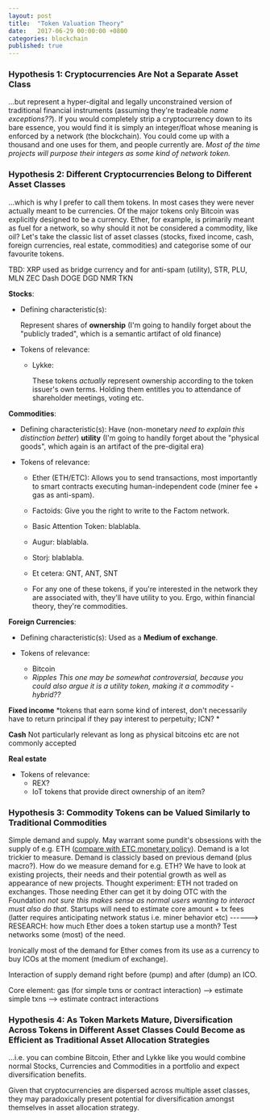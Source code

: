 ```yaml
---
layout: post
title:  "Token Valuation Theory"
date:   2017-06-29 00:00:00 +0800
categories: blockchain
published: true
---
```


### Hypothesis 1: Cryptocurrencies Are Not a Separate Asset Class
...but represent a hyper-digital and legally unconstrained version of traditional financial instruments (assuming they're tradeable *name exceptions??*). If you would completely strip a cryptocurrency down to its bare essence, you would find it is simply an integer/float whose meaning is enforced by a network (the blockchain). You could come up with a thousand and one uses for them, and people currently are. *Most of the time projects will purpose their integers as some kind of network token.*

### Hypothesis 2: Different Cryptocurrencies Belong to Different Asset Classes
...which is why I prefer to call them tokens. In most cases they were never actually meant to be currencies. Of the major tokens only Bitcoin was explicitly designed to be a currency. Ether, for example, is primarily meant as fuel for a network, so why should it not be considered a commodity, like oil? Let's take the classic list of asset classes (stocks, fixed income, cash, foreign currencies, real estate, commodities) and categorise some of our favourite tokens.

TBD:
XRP used as bridge currency and for anti-spam (utility),
STR,
PLU,
MLN
ZEC
Dash
DOGE
DGD
NMR
TKN

**Stocks**:
* Defining characteristic(s):

  Represent shares of __ownership__ (I'm going to handily forget about the "publicly traded", which is a semantic artifact of old finance)

* Tokens of relevance:
  * Lykke:

    These tokens *actually* represent ownership according to the token issuer's own terms. Holding them entitles you to attendance of shareholder meetings, voting etc.

**Commodities**:
* Defining characteristic(s):
  Have (non-monetary *need to explain this distinction better*) __utility__ (I'm going to handily forget about the "physical goods", which again is an artifact of the pre-digital era)

* Tokens of relevance:
  * Ether (ETH/ETC):
    Allows you to send transactions, most importantly to smart contracts executing human-independent code (miner fee + gas as anti-spam).

  * Factoids:
    Give you the right to write to the Factom network.

  * Basic Attention Token:
    blablabla.

  * Augur:
    blablabla.

  * Storj:
    blablabla.

  * Et cetera: GNT, ANT, SNT


  * For any one of these tokens, if you're interested in the network they are associated with, they'll have utility to you. Ergo, within financial theory, they're commodities.

**Foreign Currencies**:
* Defining characteristic(s):
  Used as a __Medium of exchange__.

* Tokens of relevance:
  * Bitcoin
  * *Ripples
    This one may be somewhat controversial, because you could also argue it is a utility token, making it a commodity - hybrid??*

**Fixed income**
*tokens that earn some kind of interest, don't necessarily have to return principal if they pay interest to perpetuity; ICN? *

**Cash**
Not particularly relevant as long as physical bitcoins etc are not commonly accepted

**Real estate**
* Tokens of relevance:
  * REX?
  * IoT tokens that provide direct ownership of an item?

### Hypothesis 3: Commodity Tokens can be Valued Similarly to Traditional Commodities
Simple demand and supply. May warrant some pundit's obsessions with the supply of e.g. ETH ([compare with ETC monetary policy][ETCstatement]). Demand is a lot trickier to measure. Demand is classicly based on previous demand (plus macro?). How do we measure demand for e.g. ETH? We have to look at existing projects, their needs and their potential growth as well as appearance of new projects. Thought experiment: ETH not traded on exchanges. Those needing Ether can get it by doing OTC with the Foundation *not sure this makes sense as normal users wanting to interact must also do that*. Startups will need to estimate core amount + tx fees (latter requires anticipating network status i.e. miner behavior etc) ------> RESEARCH: how much Ether does a token startup use a month? Test networks some (most) of the need.

Ironically most of the demand for Ether comes from its use as a currency to buy ICOs at the moment (medium of exchange).

Interaction of supply demand right before (pump) and after (dump) an ICO.

Core element: gas (for simple txns or contract interaction)
--> estimate simple txns
--> estimate contract interactions

### Hypothesis 4: As Token Markets Mature, Diversification Across Tokens in Different Asset Classes Could Become as Efficient as Traditional Asset Allocation Strategies
...i.e. you can combine Bitcoin, Ether and Lykke like you would combine normal Stocks, Currencies and Commodities in a portfolio and expect diversification benefits.

Given that cryptocurrencies are dispersed across multiple asset classes, they may paradoxically present potential for diversification amongst themselves in asset allocation strategy.

[ETCstatement]: https://www.etcdevteam.com/blog/articles/a-joint-statement-ecip1017.html
